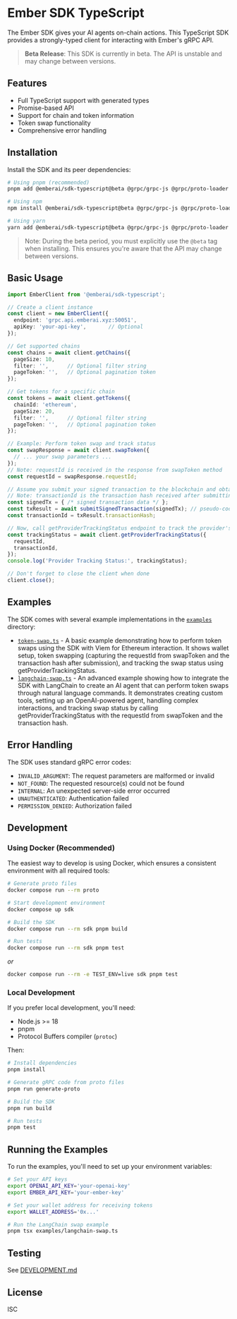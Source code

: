 # Ember SDK TypeScript

The Ember SDK gives your AI agents on-chain actions. This TypeScript SDK provides a strongly-typed client for interacting with Ember's gRPC API.

> **Beta Release**: This SDK is currently in beta. The API is unstable and may change between versions.

## Features

- Full TypeScript support with generated types
- Promise-based API
- Support for chain and token information
- Token swap functionality
- Comprehensive error handling

## Installation

Install the SDK and its peer dependencies:

```bash
# Using pnpm (recommended)
pnpm add @emberai/sdk-typescript@beta @grpc/grpc-js @grpc/proto-loader

# Using npm
npm install @emberai/sdk-typescript@beta @grpc/grpc-js @grpc/proto-loader

# Using yarn
yarn add @emberai/sdk-typescript@beta @grpc/grpc-js @grpc/proto-loader
```

> Note: During the beta period, you must explicitly use the `@beta` tag when installing. This ensures you're aware that the API may change between versions.

## Basic Usage

```typescript
import EmberClient from '@emberai/sdk-typescript';

// Create a client instance
const client = new EmberClient({
  endpoint: 'grpc.api.emberai.xyz:50051',
  apiKey: 'your-api-key',       // Optional
});

// Get supported chains
const chains = await client.getChains({
  pageSize: 10,
  filter: '',      // Optional filter string
  pageToken: '',   // Optional pagination token
});

// Get tokens for a specific chain
const tokens = await client.getTokens({
  chainId: 'ethereum',
  pageSize: 20,
  filter: '',      // Optional filter string
  pageToken: '',   // Optional pagination token
});

// Example: Perform token swap and track status
const swapResponse = await client.swapToken({
  // ... your swap parameters ...
});
// Note: requestId is received in the response from swapToken method
const requestId = swapResponse.requestId;

// Assume you submit your signed transaction to the blockchain and obtain a transaction hash
// Note: transactionId is the transaction hash received after submitting the signed transaction
const signedTx = { /* signed transaction data */ };
const txResult = await submitSignedTransaction(signedTx); // pseudo-code for submitting transaction
const transactionId = txResult.transactionHash;

// Now, call getProviderTrackingStatus endpoint to track the provider's status
const trackingStatus = await client.getProviderTrackingStatus({
  requestId,
  transactionId,
});
console.log('Provider Tracking Status:', trackingStatus);

// Don't forget to close the client when done
client.close();
```

## Examples

The SDK comes with several example implementations in the [`examples`](./examples) directory:

- [`token-swap.ts`](./examples/token-swap.ts) - A basic example demonstrating how to perform token swaps using the SDK with Viem for Ethereum interaction. It shows wallet setup, token swapping (capturing the requestId from swapToken and the transaction hash after submission), and tracking the swap status using getProviderTrackingStatus.
- [`langchain-swap.ts`](./examples/langchain-swap.ts) - An advanced example showing how to integrate the SDK with LangChain to create an AI agent that can perform token swaps through natural language commands. It demonstrates creating custom tools, setting up an OpenAI-powered agent, handling complex interactions, and tracking swap status by calling getProviderTrackingStatus with the requestId from swapToken and the transaction hash.

## Error Handling

The SDK uses standard gRPC error codes:

- `INVALID_ARGUMENT`: The request parameters are malformed or invalid
- `NOT_FOUND`: The requested resource(s) could not be found
- `INTERNAL`: An unexpected server-side error occurred
- `UNAUTHENTICATED`: Authentication failed
- `PERMISSION_DENIED`: Authorization failed

## Development

### Using Docker (Recommended)

The easiest way to develop is using Docker, which ensures a consistent environment with all required tools:

```bash
# Generate proto files
docker compose run --rm proto

# Start development environment
docker compose up sdk

# Build the SDK
docker compose run --rm sdk pnpm build

# Run tests
docker compose run --rm sdk pnpm test
```

_or_

```bash
docker compose run --rm -e TEST_ENV=live sdk pnpm test
```

### Local Development

If you prefer local development, you'll need:
- Node.js >= 18
- pnpm
- Protocol Buffers compiler (`protoc`)

Then:
```bash
# Install dependencies
pnpm install

# Generate gRPC code from proto files
pnpm run generate-proto

# Build the SDK
pnpm run build

# Run tests
pnpm test
```

## Running the Examples

To run the examples, you'll need to set up your environment variables:

```bash
# Set your API keys
export OPENAI_API_KEY='your-openai-key'
export EMBER_API_KEY='your-ember-key'

# Set your wallet address for receiving tokens
export WALLET_ADDRESS='0x...'

# Run the LangChain swap example
pnpm tsx examples/langchain-swap.ts
```

## Testing

See [DEVELOPMENT.md](./DEVELOPMENT.md)

## License

ISC
